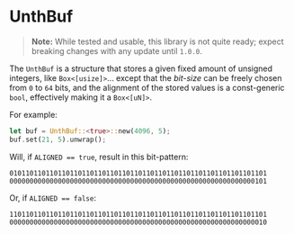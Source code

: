 # UnthBuf

> **Note:** While tested and usable, this library is not quite ready;
> expect breaking changes with any update until `1.0.0`.

The `UnthBuf` is a structure that stores a given fixed amount of unsigned integers, like `Box<[usize]>`... except that the *bit-size* can be freely chosen from `0` to `64` bits, and the alignment of the stored values is a const-generic `bool`, effectively making it a `Box<[uN]>`.

For example:

```rust
let buf = UnthBuf::<true>::new(4096, 5);
buf.set(21, 5).unwrap();
```

Will, if `ALIGNED == true`, result in this bit-pattern:

```text
0101101101101101101101101101101101101101101101101101101101101101
0000000000000000000000000000000000000000000000000000000000000101
```

Or, if `ALIGNED == false`:

```text
1101101101101101101101101101101101101101101101101101101101101101
0000000000000000000000000000000000000000000000000000000000000010
```
